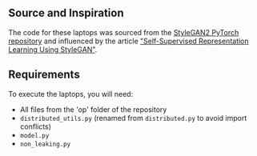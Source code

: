 
## Source and Inspiration

The code for these laptops was sourced from the [StyleGAN2 PyTorch repository](https://github.com/karray/stylegan2-pytorch/tree/master) and influenced by the article ["Self-Supervised Representation Learning Using StyleGAN"](https://medium.com/@karray/self-supervised-representation-learning-using-stylegan-11937c0a2ad0).

## Requirements

To execute the laptops, you will need:
- All files from the 'op' folder of the repository
- `distributed_utils.py` (renamed from `distributed.py` to avoid import conflicts)
- `model.py`
- `non_leaking.py`

